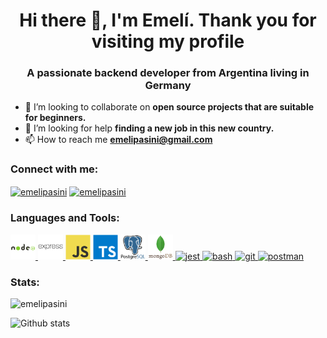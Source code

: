 <h1 align="center">Hi there 👋, I'm Emelí. Thank you for visiting my profile</h1>
<h3 align="center">A passionate backend developer from Argentina living in Germany</h3>

- 👯 I’m looking to collaborate on **open source projects that are suitable for beginners.**
- 🤝 I’m looking for help **finding a new job in this new country.**
- 📫 How to reach me **emelipasini@gmail.com**

<h3 align="left">Connect with me:</h3>
<p align="left">
  <a href="https://twitter.com/emelipasini" target="blank"><img align="center" src="https://raw.githubusercontent.com/rahuldkjain/github-profile-readme-generator/master/src/images/icons/Social/twitter.svg"         alt="emelipasini" height="30" width="40" /></a>
  <a href="https://linkedin.com/in/emelipasini" target="blank"><img align="center" src="https://raw.githubusercontent.com/rahuldkjain/github-profile-readme-generator/master/src/images/icons/Social/linked-in-alt.svg" alt="emelipasini" height="30" width="40" /></a>
</p>

<h3 align="left">Languages and Tools:</h3>
<p align="left">
  <a href="https://nodejs.org" target="_blank" rel="noreferrer"> <img src="https://raw.githubusercontent.com/devicons/devicon/master/icons/nodejs/nodejs-original-wordmark.svg" alt="nodejs" width="40" height="40"/> </a>
  <a href="https://expressjs.com" target="_blank" rel="noreferrer"> <img src="https://raw.githubusercontent.com/devicons/devicon/master/icons/express/express-original-wordmark.svg" alt="express" width="40" height="40"/> </a>
  <a href="https://developer.mozilla.org/en-US/docs/Web/JavaScript" target="_blank" rel="noreferrer"> <img src="https://raw.githubusercontent.com/devicons/devicon/master/icons/javascript/javascript-original.svg" alt="javascript" width="40" height="40"/> </a>
  <a href="https://www.typescriptlang.org/" target="_blank" rel="noreferrer"> <img src="https://raw.githubusercontent.com/devicons/devicon/master/icons/typescript/typescript-original.svg" alt="typescript" width="40" height="40"/> </a>
  <a href="https://www.postgresql.org" target="_blank" rel="noreferrer"> <img src="https://raw.githubusercontent.com/devicons/devicon/master/icons/postgresql/postgresql-original-wordmark.svg" alt="postgresql" width="40" height="40"/> </a>
  <a href="https://www.mongodb.com/" target="_blank" rel="noreferrer"> <img src="https://raw.githubusercontent.com/devicons/devicon/master/icons/mongodb/mongodb-original-wordmark.svg" alt="mongodb" width="40" height="40"/> </a>
  <a href="https://jestjs.io" target="_blank" rel="noreferrer"> <img src="https://www.vectorlogo.zone/logos/jestjsio/jestjsio-icon.svg" alt="jest" width="40" height="40"/> </a>
  <a href="https://www.gnu.org/software/bash/" target="_blank" rel="noreferrer"> <img src="https://www.vectorlogo.zone/logos/gnu_bash/gnu_bash-icon.svg" alt="bash" width="40" height="40"/> </a>
  <a href="https://git-scm.com/" target="_blank" rel="noreferrer"> <img src="https://www.vectorlogo.zone/logos/git-scm/git-scm-icon.svg" alt="git" width="40" height="40"/> </a>
  <a href="https://postman.com" target="_blank" rel="noreferrer"> <img src="https://www.vectorlogo.zone/logos/getpostman/getpostman-icon.svg" alt="postman" width="40" height="40"/> </a>
</p>

<h3 align="left">Stats:</h3>
<p align="left"> <img src="https://komarev.com/ghpvc/?username=emelipasini&label=Profile%20views&color=0e75b6&style=flat" alt="emelipasini" /></p>

![Github stats](https://github-profile-summary-cards.vercel.app/api/cards/stats?username=emelipasini&theme=github_dark)
